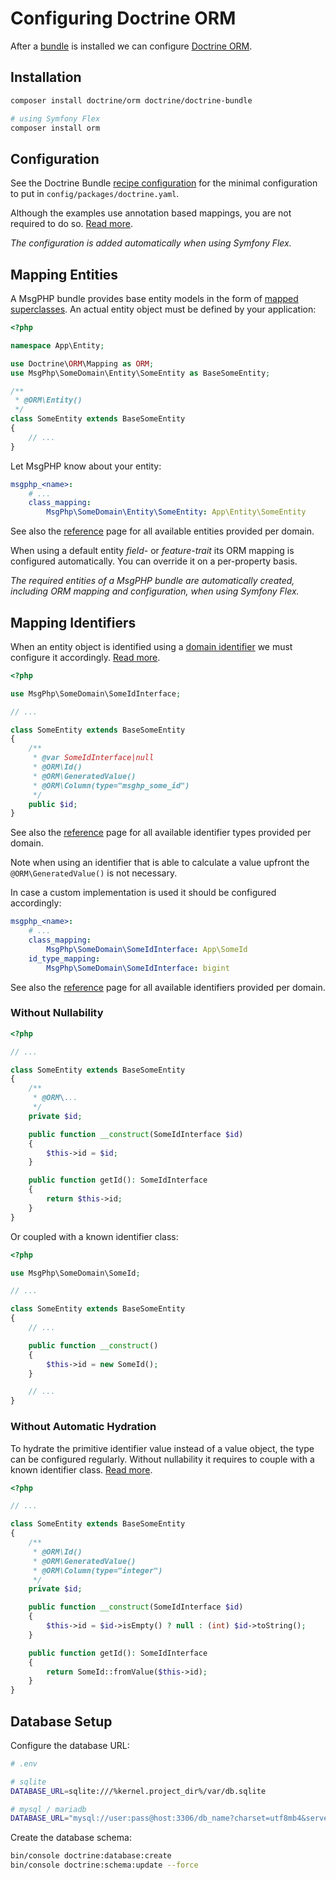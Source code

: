 # Configuring Doctrine ORM

After a [bundle](bundle-installation.md) is installed we can configure [Doctrine ORM](../infrastructure/doctrine-orm.md).

## Installation

```bash
composer install doctrine/orm doctrine/doctrine-bundle

# using Symfony Flex
composer install orm
```

## Configuration

See the Doctrine Bundle [recipe configuration] for the minimal configuration to put in `config/packages/doctrine.yaml`.

Although the examples use annotation based mappings, you are not required to do so. [Read more](doctrine-bundle-mapping-type).

_The configuration is added automatically when using Symfony Flex._

## Mapping Entities

A MsgPHP bundle provides base entity models in the form of [mapped superclasses]. An actual entity object must be
defined by your application:

```php
<?php

namespace App\Entity;

use Doctrine\ORM\Mapping as ORM;
use MsgPhp\SomeDomain\Entity\SomeEntity as BaseSomeEntity;

/**
 * @ORM\Entity()
 */
class SomeEntity extends BaseSomeEntity
{
    // ...
}
```

Let MsgPHP know about your entity:

```yaml
msgphp_<name>:
    # ...
    class_mapping:
        MsgPhp\SomeDomain\Entity\SomeEntity: App\Entity\SomeEntity
```

See also the [reference](../reference/entities.md) page for all available entities provided per domain.

When using a default entity _field-_ or _feature-trait_ its ORM mapping is configured automatically. You can override it
on a per-property basis.

_The required entities of a MsgPHP bundle are automatically created, including ORM mapping and configuration, when using
Symfony Flex._

## Mapping Identifiers

When an entity object is identified using a [domain identifier](../ddd/identifiers.md) we must configure it accordingly.
[Read more](../infrastructure/doctrine-dbal.md#domain-identifier-type).

```php
<?php

use MsgPhp\SomeDomain\SomeIdInterface;

// ...

class SomeEntity extends BaseSomeEntity
{
    /**
     * @var SomeIdInterface|null
     * @ORM\Id()
     * @ORM\GeneratedValue()
     * @ORM\Column(type="msghp_some_id")
     */
    public $id;
}
```

See also the [reference](../reference/doctrine-identifier-types.md) page for all available identifier types provided per
domain.

Note when using an identifier that is able to calculate a value upfront the `@ORM\GeneratedValue()` is not necessary.

In case a custom implementation is used it should be configured accordingly:

```yaml
msgphp_<name>:
    # ...
    class_mapping:
        MsgPhp\SomeDomain\SomeIdInterface: App\SomeId
    id_type_mapping:
        MsgPhp\SomeDomain\SomeIdInterface: bigint
```

See also the [reference](../reference/identifiers.md) page for all available identifiers provided per domain.

### Without Nullability

```php
<?php

// ...

class SomeEntity extends BaseSomeEntity
{
    /**
     * @ORM\...
     */
    private $id;

    public function __construct(SomeIdInterface $id)
    {
        $this->id = $id;
    }

    public function getId(): SomeIdInterface
    {
        return $this->id;
    }
}
```

Or coupled with a known identifier class:

```php
<?php

use MsgPhp\SomeDomain\SomeId;

// ...

class SomeEntity extends BaseSomeEntity
{
    // ...

    public function __construct()
    {
        $this->id = new SomeId();
    }

    // ...
}
```

### Without Automatic Hydration

To hydrate the primitive identifier value instead of a value object, the type can be configured regularly. Without
nullability it requires to couple with a known identifier class. [Read more](../infrastructure/doctrine-orm.md#hydration).

```php
<?php

// ...

class SomeEntity extends BaseSomeEntity
{
    /**
     * @ORM\Id()
     * @ORM\GeneratedValue()
     * @ORM\Column(type="integer")
     */
    private $id;

    public function __construct(SomeIdInterface $id)
    {
        $this->id = $id->isEmpty() ? null : (int) $id->toString();
    }

    public function getId(): SomeIdInterface
    {
        return SomeId::fromValue($this->id);
    }
}
```

## Database Setup

Configure the database URL:

```bash
# .env

# sqlite
DATABASE_URL=sqlite:///%kernel.project_dir%/var/db.sqlite

# mysql / mariadb
DATABASE_URL="mysql://user:pass@host:3306/db_name?charset=utf8mb4&serverVersion=5.7"
```

Create the database schema:

```bash
bin/console doctrine:database:create
bin/console doctrine:schema:update --force
```

[recipe configuration]: https://github.com/symfony/recipes/blob/master/doctrine/doctrine-bundle/1.6/config/packages/doctrine.yaml
[mapped superclasses]: https://www.doctrine-project.org/projects/doctrine-orm/en/latest/reference/inheritance-mapping.html#mapped-superclasses
